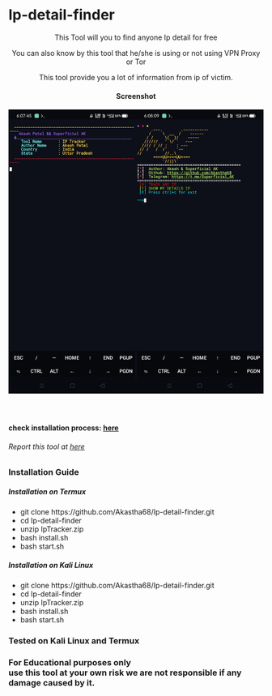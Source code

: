 # Ip-detail-finder
<header>
  <p>This Tool will you to find anyone Ip detail for free</p>
  <p>
    You can also know by this tool that he/she is using or not using VPN Proxy or Tor
  </p>
  <p>
    This tool provide you a lot of information from ip of victim.
  </p>
  <div>
    <h4>Screenshot </h4>
    <img  src="https://raw.githubusercontent.com/Akastha68/Ip-detail-finder/main/Screenshot_2024-04-14-06-07-45-81_84d3000e3f4017145260f7618db1d683.jpg" height="50%" width="50%"><img src="https://raw.githubusercontent.com/Akastha68/Ip-detail-finder/main/Screenshot_2024-04-14-06-08-09-54_84d3000e3f4017145260f7618db1d683.jpg" height="50%" width="50%">
  </div>
</header>

<h4>check installation process: <a href="https://www.superficialak.line.pm/tool/ip">here</a></h4>
<h6>Report this tool at <a href="https://superficialak60@yahoo.com">here</a></h6>
<article>
  <h3>Installation Guide</h3>
  <h5>
    Installation on Termux
  </h5>
  <ul>
    <li>
      git clone https://github.com/Akastha68/Ip-detail-finder.git
    </li>
    <li>cd Ip-detail-finder</li>
    <li>unzip IpTracker.zip</li>
    <li>bash install.sh</li>
    <li>bash start.sh</li>
  </ul>
  <h5>Installation on Kali Linux </h5>
  <ul>
    <li>
      git clone https://github.com/Akastha68/Ip-detail-finder.git
    </li>
    <li>cd Ip-detail-finder</li>
    <li>unzip IpTracker.zip</li>
    <li>bash install.sh</li>
    <li>bash start.sh</li>
  </ul>
</article>
<h3>Tested on Kali Linux and Termux</h3>
<footer>
  <h3>
    <strong>For Educational purposes</strong> only<br> use this tool at your own risk we are not responsible if any damage caused by it.
  </h3>
</footer>
